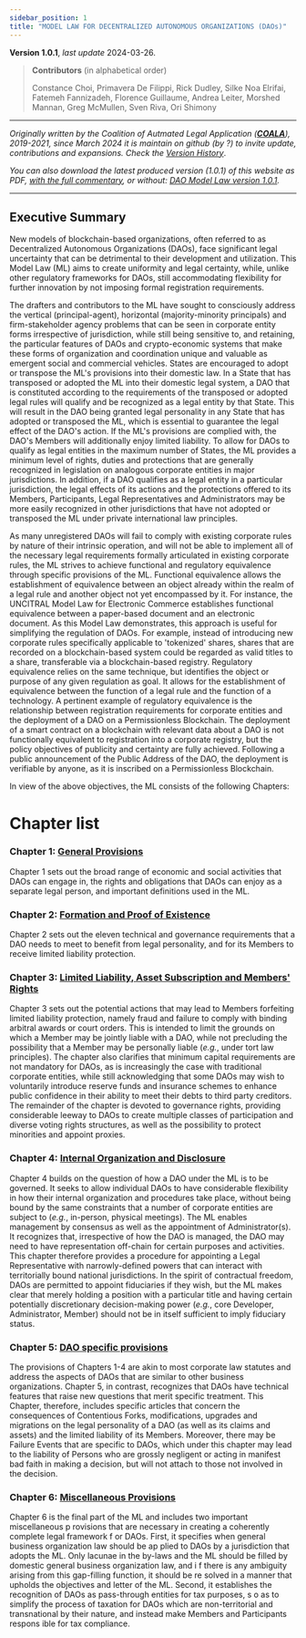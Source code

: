 ```yaml
---
sidebar_position: 1
title: "MODEL LAW FOR DECENTRALIZED AUTONOMOUS ORGANIZATIONS (DAOs)"
---
```



**Version 1.0.1**, _last update_ 2024-03-26.

> **Contributors** (in alphabetical order)
>
> Constance Choi, Primavera De Filippi, Rick Dudley, Silke Noa Elrifai, Fatemeh Fannizadeh, Florence Guillaume, Andrea Leiter, Morshed Mannan, Greg McMullen, Sven Riva, Ori Shimony

---

_Originally written by the Coalition of Autmated Legal Application ([**COALA**](https://coala.global)), 2019-2021, since March 2024 it is maintain on github (by ?) to invite update, contributions and expansions. Check the [Version History](/blog/CHANGELOG)_.

_You can also download the latest produced version (1.0.1) of this website as PDF, [with the full commentary](/DAO-Model-Law-FULL-1.0.1), or without: [DAO Model Law version 1.0.1](/pdf/DAO-Model-Law-1.0.1.pdf)._

---

## Executive Summary

New models of blockchain-based organizations, often referred to as Decentralized Autonomous Organizations (DAOs), face significant legal uncertainty that can be detrimental to their development and utilization. This Model Law (ML) aims to create uniformity and legal certainty, while, unlike other regulatory frameworks for DAOs, still accommodating flexibility for further innovation by not imposing formal registration requirements.

The drafters and contributors to the ML have sought to consciously address the vertical (principal-agent), horizontal (majority-minority principals) and firm-stakeholder agency problems that can be seen in corporate entity forms irrespective of jurisdiction, while still being sensitive to, and retaining, the particular features of DAOs and crypto-economic systems that make these forms of organization and coordination unique and valuable as emergent social and commercial vehicles. States are encouraged to adopt or transpose the ML's provisions into their domestic law. In a State that has transposed or adopted the ML into their domestic legal system, a DAO that is constituted according to the requirements of the transposed or adopted legal rules will qualify and be recognized as a legal entity by that State. This will result in the DAO being granted legal personality in any State that has adopted or transposed the ML, which is essential to guarantee the legal effect of the DAO's action. If the ML's provisions are complied with, the DAO's Members will additionally enjoy limited liability. To allow for DAOs to qualify as legal entities in the maximum number of States, the ML provides a minimum level of rights, duties and protections that are generally recognized in legislation on analogous corporate entities in major jurisdictions. In addition, if a DAO qualifies as a legal entity in a particular jurisdiction, the legal effects of its actions and the protections offered to its Members, Participants, Legal Representatives and Administrators may be more easily recognized in other jurisdictions that have not adopted or transposed the ML under private international law principles.

As many unregistered DAOs will fail to comply with existing corporate rules by nature of their intrinsic operation, and will not be able to implement all of the necessary legal requirements formally articulated in existing corporate rules, the ML strives to achieve functional and regulatory equivalence through specific provisions of the ML. Functional equivalence allows the establishment of equivalence between an object already within the realm of a legal rule and another object not yet encompassed by it. For instance, the UNCITRAL Model Law for Electronic Commerce establishes functional equivalence between a paper-based document and an electronic document. As this Model Law demonstrates, this approach is useful for simplifying the regulation of DAOs. For example, instead of introducing new corporate rules specifically applicable to 'tokenized' shares, shares that are recorded on a blockchain-based system could be regarded as valid titles to a share, transferable via a blockchain-based registry. Regulatory equivalence relies on the same technique, but identifies the object or purpose of any given regulation as goal. It allows for the establishment of equivalence between the function of a legal rule and the function of a technology. A pertinent example of regulatory equivalence is the relationship between registration requirements for corporate entities and the deployment of a DAO on a Permissionless Blockchain. The deployment of a smart contract on a blockchain with relevant data about a DAO is not functionally equivalent to registration into a corporate registry, but the policy objectives of publicity and certainty are fully achieved. Following a public announcement of the Public Address of the DAO, the deployment is verifiable by anyone, as it is inscribed on a Permissionless Blockchain.

In view of the above objectives, the ML consists of the following Chapters:

# Chapter list 

### Chapter 1: [General Provisions](/docs/category/general-provisions) 

Chapter 1 sets out the broad range of economic and social activities that DAOs can engage in, the rights and obligations that DAOs can enjoy as a separate legal person, and important definitions used in the ML.

### Chapter 2: [Formation and Proof of Existence](/docs/category/formation-and-proof-of-existence)

Chapter 2 sets out the eleven technical and governance requirements that a DAO needs to meet to benefit from legal personality, and for its Members to receive limited liability protection.

### Chapter 3: [Limited Liability, Asset Subscription and Members' Rights](/docs/category/limited-liability-asset-subscription-and-members-rights) 

Chapter 3 sets out the potential actions that may lead to Members forfeiting limited liability protection, namely fraud and failure to comply with binding arbitral awards or court orders. This is intended to limit the grounds on which a Member may be jointly liable with a DAO, while not precluding the possibility that a Member may be personally liable (*e.g.*, under tort law principles). The chapter also clarifies that minimum capital requirements are not mandatory for DAOs, as is increasingly the case with traditional corporate entities, while still acknowledging that some DAOs may wish to voluntarily introduce reserve funds and insurance schemes to enhance public confidence in their ability to meet their debts to third party creditors. The remainder of the chapter is devoted to governance rights, providing considerable leeway to DAOs to create multiple classes of participation and diverse voting rights structures, as well as the possibility to protect minorities and appoint proxies.

### Chapter 4: [Internal Organization and Disclosure](/docs/category/internal-organization-and-disclosure) 

Chapter 4 builds on the question of how a DAO under the ML is to be governed. It seeks to allow individual DAOs to have considerable flexibility in how their internal organization and procedures take place, without being bound by the same constraints that a number of corporate entities are subject to (*e.g.*, in-person, physical meetings). The ML enables management by consensus as well as the appointment of Administrator(s). It recognizes that, irrespective of how the DAO is managed, the DAO may need to have representation off-chain for certain purposes and activities. This chapter therefore provides a procedure for appointing a Legal Representative with narrowly-defined powers that can interact with territorially bound national jurisdictions. In the spirit of contractual freedom, DAOs are permitted to appoint fiduciaries if they wish, but the ML makes clear that merely holding a position with a particular title and having certain potentially discretionary decision-making power (*e.g.*, core Developer, Administrator, Member) should not be in itself sufficient to imply fiduciary status.

### Chapter 5: [DAO specific provisions](/docs/category/dao-specific-provisions)

The provisions of Chapters 1-4 are akin to most corporate law statutes and address the aspects of DAOs that are similar to other business organizations. Chapter 5, in contrast, recognizes that DAOs have technical features that raise new questions that merit specific treatment. This Chapter, therefore, includes specific articles that concern the consequences of Contentious Forks, modifications, upgrades and migrations on the legal personality of a DAO (as well as its claims and assets) and the limited liability of its Members. Moreover, there may be Failure Events that are specific to DAOs, which under this chapter may lead to the liability of Persons who are grossly negligent or acting in manifest bad faith in making a decision, but will not attach to those not involved in the decision.

### Chapter 6: [Miscellaneous Provisions](/docs/category/miscellaneous-provisions) 

Chapter 6 is the final part of the ML and includes two important miscellaneous p rovisions that are necessary in creating a coherently complete legal framework f or DAOs. First, it specifies when general business organization law should be ap plied to DAOs by a jurisdiction that adopts the ML. Only lacunae in the by-laws and the ML should be filled by domestic general business organization law, and i f there is any ambiguity arising from this gap-filling function, it should be re solved in a manner that upholds the objectives and letter of the ML. Second, it establishes the recognition of DAOs as pass-through entities for tax purposes, s o as to simplify the process of taxation for DAOs which are non-territorial and transnational by their nature, and instead make Members and Participants respons ible for tax compliance. 
